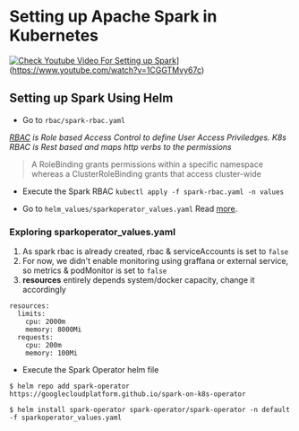 # Setting up Apache Spark in Kubernetes

[![Check Youtube Video For Setting up Spark](https://www.youtube.com/watch?v=1CGGTMvy67c)](https://www.youtube.com/watch?v=1CGGTMvy67c)](https://www.youtube.com/watch?v=1CGGTMvy67c)


## Setting up Spark Using Helm 

* Go to `rbac/spark-rbac.yaml`  
  
_[RBAC](https://kubernetes.io/docs/reference/access-authn-authz/rbac/) is Role based Access Control to define User Access Priviledges.
  K8s RBAC is Rest based and maps http verbs to the permissions_
  > A RoleBinding grants permissions within a specific namespace whereas a ClusterRoleBinding grants that access cluster-wide

* Execute the Spark RBAC 
  `kubectl apply -f spark-rbac.yaml -n values`

* Go to `helm_values/sparkoperator_values.yaml` Read [more](https://github.com/GoogleCloudPlatform/spark-on-k8s-operator).

### Exploring sparkoperator_values.yaml
 1. As spark rbac is already created, rbac & serviceAccounts is set to `false`
 2. For now, we didn't enable monitoring using graffana or external service, so metrics & podMonitor is set to `false`
 3. __resources__ entirely depends system/docker capacity, change it accordingly
```
resources:
  limits:
    cpu: 2000m
    memory: 8000Mi
  requests:
    cpu: 200m
    memory: 100Mi
```
* Execute the Spark Operator helm file
```
$ helm repo add spark-operator https://googlecloudplatform.github.io/spark-on-k8s-operator

$ helm install spark-operator spark-operator/spark-operator -n default -f sparkoperator_values.yaml
```